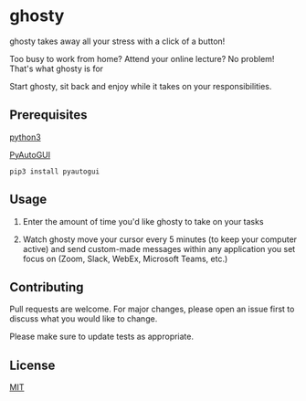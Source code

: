 # ghosty

ghosty takes away all your stress with a click of a button!

Too busy to work from home? Attend your online lecture? No problem! That's what ghosty is for

Start ghosty, sit back and enjoy while it takes on your responsibilities. 

## Prerequisites

[python3](https://www.python.org/download/releases/3.0/)

[PyAutoGUI](https://pyautogui.readthedocs.io/en/latest/install.html)

```pip3 install pyautogui```

## Usage

1. Enter the amount of time you'd like ghosty to take on your tasks

2. Watch ghosty move your cursor every 5 minutes (to keep your computer active) and send custom-made messages within any application you set focus on (Zoom, Slack, WebEx, Microsoft Teams, etc.)

## Contributing
Pull requests are welcome. For major changes, please open an issue first to discuss what you would like to change.

Please make sure to update tests as appropriate.

## License
[MIT](https://github.com/s-nabeel/ghosty/blob/master/LICENSE)